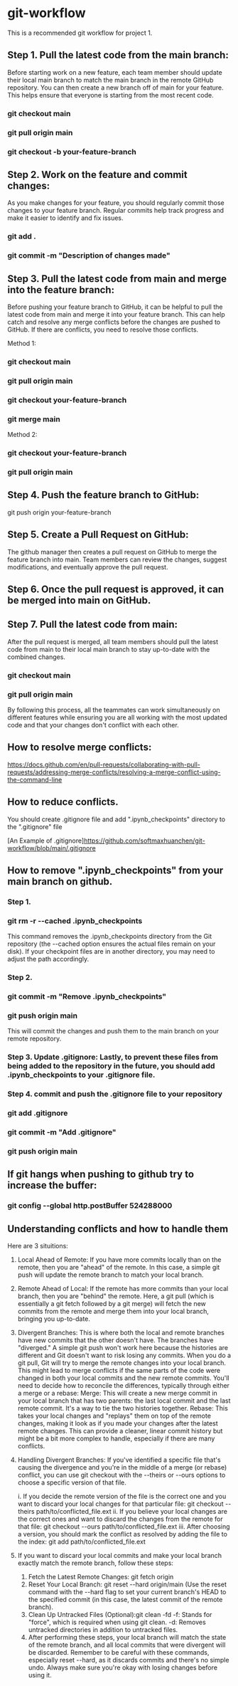 # git-workflow
This is a recommended git workflow for project 1. 

## Step 1. Pull the latest code from the main branch:
Before starting work on a new feature, each team member should update their local main branch to match the main branch in the remote GitHub repository. You can then create a new branch off of main for your feature. This helps ensure that everyone is starting from the most recent code.

### git checkout main
### git pull origin main
### git checkout -b your-feature-branch

## Step 2. Work on the feature and commit changes:
As you make changes for your feature, you should regularly commit those changes to your feature branch. Regular commits help track progress and make it easier to identify and fix issues.

### git add .
### git commit -m "Description of changes made"

## Step 3. Pull the latest code from main and merge into the feature branch:
Before pushing your feature branch to GitHub, it can be helpful to pull the latest code from main and merge it into your feature branch. This can help catch and resolve any merge conflicts before the changes are pushed to GitHub. If there are conflicts, you need to resolve those conflicts.

Method 1:
### git checkout main
### git pull origin main
### git checkout your-feature-branch
### git merge main
Method 2:
### git checkout your-feature-branch
### git pull origin main

## Step 4. Push the feature branch to GitHub:
git push origin your-feature-branch

## Step 5. Create a Pull Request on GitHub:
The github manager then creates a pull request on GitHub to merge the feature branch into main. Team members can review the changes, suggest modifications, and eventually approve the pull request.

## Step 6. Once the pull request is approved, it can be merged into main on GitHub.

## Step 7. Pull the latest code from main:
After the pull request is merged, all team members should pull the latest code from main to their local main branch to stay up-to-date with the combined changes.
### git checkout main
### git pull origin main

By following this process, all the teammates can work simultaneously on different features while ensuring you are all working with the most updated code and that your changes don't conflict with each other.

## How to resolve merge conflicts:
https://docs.github.com/en/pull-requests/collaborating-with-pull-requests/addressing-merge-conflicts/resolving-a-merge-conflict-using-the-command-line

## How to reduce conflicts. 
You should create .gitignore file and add ".ipynb_checkpoints" directory to the ".gitignore" file

[An Example of .gitignore]https://github.com/softmaxhuanchen/git-workflow/blob/main/.gitignore

## How to remove ".ipynb_checkpoints" from your main branch on github.
### Step 1. 
### git rm -r --cached .ipynb_checkpoints
This command removes the .ipynb_checkpoints directory from the Git repository (the --cached option ensures the actual files remain on your disk). If your checkpoint files are in another directory, you may need to adjust the path accordingly.
### Step 2. 
### git commit -m "Remove .ipynb_checkpoints"
### git push origin main
This will commit the changes and push them to the main branch on your remote repository.
### Step 3. Update .gitignore: Lastly, to prevent these files from being added to the repository in the future, you should add .ipynb_checkpoints to your .gitignore file. 
### Step 4. commit and push the .gitignore file to your repository
### git add .gitignore
### git commit -m "Add .gitignore"
### git push origin main

## If git hangs when pushing to github try to increase the buffer:
### git config --global http.postBuffer 524288000

## Understanding conflicts and how to handle them
Here are 3 situitions:  
1. Local Ahead of Remote:
If you have more commits locally than on the remote, then you are "ahead" of the remote.
In this case, a simple git push will update the remote branch to match your local branch.

2. Remote Ahead of Local:
If the remote has more commits than your local branch, then you are "behind" the remote.
Here, a git pull (which is essentially a git fetch followed by a git merge) will fetch the new commits from the remote and merge them into your local branch, bringing you up-to-date.

3. Divergent Branches:
This is where both the local and remote branches have new commits that the other doesn't have. The branches have "diverged."
A simple git push won't work here because the histories are different and Git doesn't want to risk losing any commits.
When you do a git pull, Git will try to merge the remote changes into your local branch. This might lead to merge conflicts if the same parts of the code were changed in both your local commits and the new remote commits.
You'll need to decide how to reconcile the differences, typically through either a merge or a rebase:
Merge: This will create a new merge commit in your local branch that has two parents: the last local commit and the last remote commit. It's a way to tie the two histories together.
Rebase: This takes your local changes and "replays" them on top of the remote changes, making it look as if you made your changes after the latest remote changes. This can provide a cleaner, linear commit history but might be a bit more complex to handle, especially if there are many conflicts.

4. Handling Divergent Branches:
If you've identified a specific file that's causing the divergence and you're in the middle of a merge (or rebase) conflict, you can use git checkout with the --theirs or --ours options to choose a specific version of that file.

   i. If you decide the remote version of the file is the correct one and you want to discard your local changes for that particular file:
   git checkout --theirs path/to/conflicted_file.ext
   ii. If you believe your local changes are the correct ones and want to discard the changes from the remote for that file:
   git checkout --ours path/to/conflicted_file.ext
   iii. After choosing a version, you should mark the conflict as resolved by adding the file to the index:
   git add path/to/conflicted_file.ext

6. If you want to discard your local commits and make your local branch exactly match the remote branch, follow these steps:
   1) Fetch the Latest Remote Changes: git fetch origin
   2) Reset Your Local Branch: git reset --hard origin/main (Use the reset command with the --hard flag to set your current branch's HEAD to the specified commit (in this case, the latest    commit of the remote branch).
   3) Clean Up Untracked Files (Optional):git clean -fd
      -f: Stands for "force", which is required when using git clean.
      -d: Removes untracked directories in addition to untracked files.
   4) After performing these steps, your local branch will match the state of the remote branch, and all local commits that were divergent will be discarded. Remember to be careful with       these commands, especially reset --hard, as it discards commits and there's no simple undo. Always make sure you're okay with losing changes before using it.


